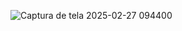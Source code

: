 ![Captura de tela 2025-02-27 094400](https://github.com/user-attachments/assets/eac0e2d7-0107-46e2-9883-b70b7b891a36)
